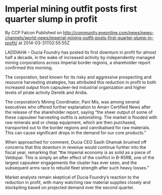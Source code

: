 # Imperial mining outfit posts first quarter slump in profit
By CCP Falcon
Published on http://community.eveonline.com/news/news-channels/world-news/imperial-mining-outfit-posts-first-quarter-slump-in-profit/ at 2014-03-31T02:55:55Z

LADDIAHA – Ducia Foundry has posted its first downturn in profit for almost half a decade, in the wake of increased activity by independently managed mining corporations across Imperial border regions, a shareholder report confirmed this morning.

The corporation, best known for its risky and aggressive prospecting and resource harvesting strategies, has attributed this reduction in profit to both increased output from capsuleer-led industrial organization and higher levels of pirate activity Derelik and Aridia.

The corporation’s Mining Coordinator, Pani Mis, was among several executives who offered further explanation to Amarr Certified News after the release of the shareholder report, saying “the sheer output of some of these capsuleer harvesting outfits is astonishing. The market is flooded with raw minerals and or cheap equipment, which are then purchased, transported out to the border regions and cannibalised for raw materials. This can cause significant drops in the demand for our core products.”

When approached for comment, Ducia CEO Sasih Ghamak brushed off concerns that this downturn in revenue would continue further into the fiscal year, remarking that “the Imperial economy is as solid as a piece of Veldspar. This is simply an after effect of the conflict in B-R5RB, one of the largest capsuleer engagements the cluster has ever seen, and the subsequent arms race to rebuild fleet strength after such heavy losses.”

Market analysts remain skeptical of Ducia Foundry’s reaction to the reduction in profit, with many watching raw material supplies closely and stockpiling based on projected demand over the second quarter.

